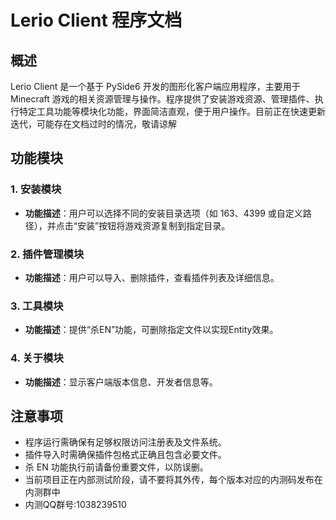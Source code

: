 # Lerio Client 程序文档

## 概述

Lerio Client 是一个基于 PySide6 开发的图形化客户端应用程序，主要用于 Minecraft 游戏的相关资源管理与操作。程序提供了安装游戏资源、管理插件、执行特定工具功能等模块化功能，界面简洁直观，便于用户操作。目前正在快速更新迭代，可能存在文档过时的情况，敬请谅解

## 功能模块

### 1. 安装模块

- **功能描述**：用户可以选择不同的安装目录选项（如 163、4399 或自定义路径），并点击“安装”按钮将游戏资源复制到指定目录。

### 2. 插件管理模块

- **功能描述**：用户可以导入、删除插件，查看插件列表及详细信息。

### 3. 工具模块

- **功能描述**：提供“杀EN”功能，可删除指定文件以实现Entity效果。

### 4. 关于模块

- **功能描述**：显示客户端版本信息、开发者信息等。

## 注意事项

- 程序运行需确保有足够权限访问注册表及文件系统。
- 插件导入时需确保插件包格式正确且包含必要文件。
- 杀 EN 功能执行前请备份重要文件，以防误删。
- 当前项目正在内部测试阶段，请不要将其外传，每个版本对应的内测码发布在内测群中
- 内测QQ群号:1038239510